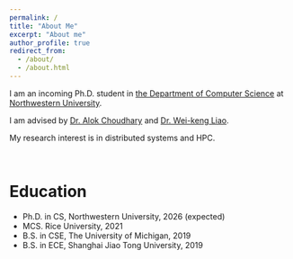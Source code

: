 ```yaml
---
permalink: /
title: "About Me"
excerpt: "About me"
author_profile: true
redirect_from: 
  - /about/
  - /about.html
---
```


I am an incoming Ph.D. student in [the Department of Computer Science](https://www.mccormick.northwestern.edu/computer-science/) at [Northwestern University](https://www.northwestern.edu/).

I am advised by [Dr. Alok Choudhary](https://www.mccormick.northwestern.edu/research-faculty/directory/profiles/choudhary-alok.html) and [Dr. Wei-keng Liao](https://www.mccormick.northwestern.edu/research-faculty/directory/affiliated/liao-wei-keng.html).

My research interest is in distributed systems and HPC.

<br />

Education
======
* Ph.D. in CS, Northwestern University, 2026 (expected)
* MCS.  Rice University, 2021
* B.S.  in CSE, The University of Michigan, 2019
* B.S.  in ECE, Shanghai Jiao Tong University, 2019
